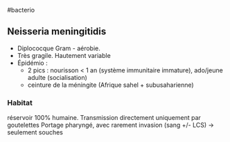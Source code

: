 #bacterio
## Neisseria meningitidis

-   Diplococque Gram - aérobie.
-   Très gragile. Hautement variable
-   Épidémio :
    -   2 pics : nourisson \< 1 an (système immunitaire immature),
        ado/jeune adulte (socialisation)
    -   ceinture de la méningite (Afrique sahel + subusaharienne)

### Habitat 

réservoir 100% humaine. Transmission directement uniquement par
goutelettes Portage pharyngé, avec rarement invasion (sang +/- LCS) -\>
seulement souches
